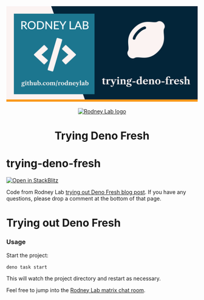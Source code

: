 <img src="./images/rodneylab-github-trying-deno-fresh.png" alt="Rodney Lab trying-deno-fresh Github banner">

<p align="center">
  <a aria-label="Open Rodney Lab site" href="https://rodneylab.com" rel="nofollow noopener noreferrer">
    <img alt="Rodney Lab logo" src="https://rodneylab.com/assets/icon.png" width="60" />
  </a>
</p>
<h1 align="center">
  Trying Deno Fresh
</h1>

# trying-deno-fresh

[![Open in StackBlitz](https://developer.stackblitz.com/img/open_in_stackblitz.svg)](https://stackblitz.com/github/rodneylab/trying-deno-fresh)

Code from Rodney Lab
<a aria-label="Open Rodney Lab blog post on trying out Deno fresh" href="https://rodneylab.com/trying-out-deno-fresh/">trying
out Deno Fresh blog post</a>. If you have any questions, please drop a comment
at the bottom of that page.

# Trying out Deno Fresh

### Usage

Start the project:

```
deno task start
```

This will watch the project directory and restart as necessary.

Feel free to jump into the
[Rodney Lab matrix chat room](https://matrix.to/#/%23rodney:matrix.org).
